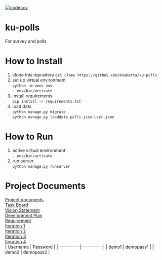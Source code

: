 [![codecov](https://codecov.io/github/koakatta/ku-polls/branch/main/graph/badge.svg?token=EVBF4Z8OOQ)](https://codecov.io/github/koakatta/ku-polls)
# ku-polls
For survey and polls
# How to Install
1. clone this repository `git clone https://github.com/koakatta/ku-polls`
2. set up virtual environment<br>
`python -m venv env`<br>
`. env/bin/activate`
3. install requirements<br>
`pip install -r requirements.txt`
4. load data<br>
`python manage.py migrate`<br>
`python manage.py loaddata polls.json user.json`
# How to Run
1. active virtual environment<br>
`. env/bin/activate`
2. run server<br>
`python manage.py runserver`
# Project Documents
[Project documents](https://github.com/koakatta/ku-polls/wiki)<br>
[Task Board](https://github.com/users/koakatta/projects/2)<br>
[Vision Statement](https://github.com/koakatta/ku-polls/wiki/Vision-Statement)<br>
[Development Plan](https://github.com/koakatta/ku-polls/wiki/Development-Plan)<br>
[Requirement](https://github.com/koakatta/ku-polls/wiki/Requirements)<br>
[Iteration 1](https://github.com/koakatta/ku-polls/wiki/Iteration-1-Plan)<br>
[Iteration 2](https://github.com/koakatta/ku-polls/wiki/Iteration-2-Plan)<br>
[Iteration 3](https://github.com/koakatta/ku-polls/wiki/Iteration-3-Plan)<br>
[Iteration 4](https://github.com/koakatta/ku-polls/wiki/Iteration-4-Plan)<br>
| Username  | Password  |
|-----------|-----------|
|   demo1   | demopass1 |
|   demo2   | demopass2 |
